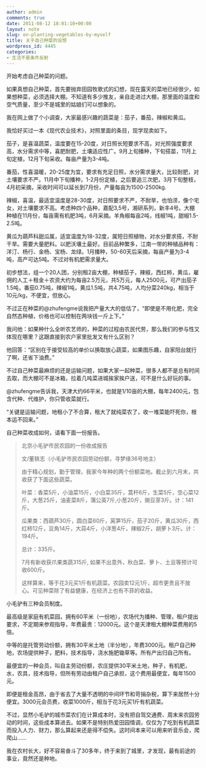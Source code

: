 ```yaml
---
author: admin
comments: true
date: 2011-08-12 18:01:10+00:00
layout: note
slug: on-planting-vegetables-by-myself
title: 关于自己种菜的设想
wordpress_id: 4445
categories:
- 生活不是条件反射
---
```


开始考虑自己种菜的问题。

如果真想自己种菜，首先要抛弃田园牧歌式的幻想，现在露天的菜地已经很少，如果想种菜，必须选择大棚。不知道有多少推友，亲自走进过大棚，那里面的温度和空气质量，至少不是城里的姑娘们可以想象的。

我在网上做了个小调查，大家最感兴趣的蔬菜是：茄子，番茄，辣椒和黄瓜。

我恰好买过一本《现代农业技术》，对照里面的条目，现学现卖如下。

茄子，是喜温蔬菜，温度要在15-20度，对日照长短要求不高，对光照强度要求高，水分需求中等，喜肥耐肥，土壤适应性广。9月上旬播种，下旬搭苗，11月上旬定植，12月下旬采收。每亩产量为3-4吨。 

番茄，性喜温暖，20-25度为宜，要求有充足日照，水分需求量大，比较耐肥，对土壤要求不严。11月中下旬播种，1-2月份定植，之后要追三次肥，3月下旬整枝，4月初采摘，采收时间可以延长到7月份，产量每亩为1500-2500kg.

辣椒，喜温，最适宜温度是28-30度，对日照要求不严，不耐旱，也怕涝，像个宅女，对土壤要求不高。考虑种四个品种，嘉配3,5号，湘研系列，新丰4号。大棚种植在11月份，每亩需有机肥3吨，6月采摘。羊角椒每亩2吨，线椒1吨，甜椒1.5-2.5吨。

黄瓜为葫芦科甜瓜属，适宜温度为18-32度，属短日照植物，对水分要求搭，不耐干旱。需要大量肥料。以肥沃壤土最好。目前品种繁多，江南一带的种植品种有：洋汀、杨行、金杨、宝杨、龙绿。1月播种，50-60天后采摘，每亩产量为3-4吨，高产可达5吨。不过对有机肥需求量大。

初步想法，组一个20人团，分别租2亩大棚，种植茄子，辣椒，西红柿，黄瓜，雇佣的人工＋租金＋农资大约为每亩2.5万元，共5万元，每人2500元，可产出茄子1.5吨，番茄0.75吨，辣椒1吨，黄瓜1.5吨，共4.75吨，人均分菜240kg，相当于10元/kg，不便宜，但放心。

不过正在种菜的@zhufengme说我把产量大大的低估了，“即使是不用化肥，完全自然态种植，价格也可以控制在两块钱一斤上下。”

我问他：如果种什么全听农艺师的，种菜的过程由农民代劳，那么我们的参与性又体现在哪里？这跟直接到农户家里批发又有什么区别？

他回答：“区别在于接受较高的单价以换取放心蔬菜，如果图乐趣，自家阳台就行了啊，还省下油费。”

不过自己种菜最麻烦的还是运输问题，如果大家一起种菜，很多人都不是总有时间去取，而大棚可不是冰箱，拉着几吨菜进城挨家挨户送，可不是什么好玩的事。

@zhufengme告诉我，天津大约66平米，也就是1/10亩的大棚，每年2400元，包含代种、代维护，你只管收菜就行。

“关键是运输问题，地租小了不合算，租大了就纯菜农了，收一堆菜能吓死你，根本运不回来。”

自己种菜收成如何，请看下面一份报告。





<blockquote>北京小毛驴市民农园的一份收成报告

文/董轶志（小毛驴市民农园劳动份额，寻梦缘36号地主）

由于精心规划，勤于管理，我家今年种的两个份额菜地。截止到六月末，共收获了下面这些蔬菜。

叶菜：香菜5斤，小油菜15斤，小白菜35斤，蒿杆6斤，生菜5斤，空心菜12斤，大葱25斤，油麦菜8斤，蒲公英7斤,小葱20斤，豌豆芽3斤。计：141斤。

瓜果类：西葫芦30斤，圆白菜60斤，莴笋15斤，茄子20斤，黄瓜30斤，西红柿12斤，豆角14斤，大蒜4斤，小洋葱4斤，辣椒2斤，胡萝卜3斤。计：194斤。

总计：335斤。

7月有新收获爪果类蔬315斤, 如果不出意外，秋白菜、萝卜、土豆等预计可收600斤。

这样算来，等于花3元买1斤有机蔬菜。农园卖12元1斤，超市更贵且不放心。可见种菜除了有益健康，在经济上也有不菲的收益。</blockquote>





小毛驴有三种会员制度。

最高级是家庭有机菜园，拥有60平米（一份地），农场代为播种、管理，租户提出要求，不定期来参观指导，年费最贵：12000元。这个是天津租大棚种菜费用的5倍。

中等的是托管劳动份额，拥有30平米土地（半分地），年费3000元。租户自己种地，农场提供种子，肥料，技术指导，浇水施肥锄草等。所有产出归自己所有。

最便宜的一种会员，叫自主劳动份额，农庄提供30平米土地，种子，有机肥，水，农具，技术指导，但所有劳动由租户自己承担，这个费用最便宜，每年1500元。

即便是租金高昂，由于省去了大量不透明的中间环节和苛捐杂税，算下来居然十分便宜。3000元会员费，收菜1000斤，相当于花3元买1斤有机蔬菜。

不过，显然小毛驴的城市菜农们在计算成本时，没有把自驾交通费、周末来农园劳动的时间，这些成本算进去。如果不是特别热爱田园情调，仅仅为了吃到有机蔬菜而投入人力、财力，那么算起来还是得不偿失。这时间本来可以用来听音乐会，爬爬山……

我在农村长大，好不容易奋斗了30多年，终于来到了城里，才发现，最有前途的事业，竟然还是种地。
